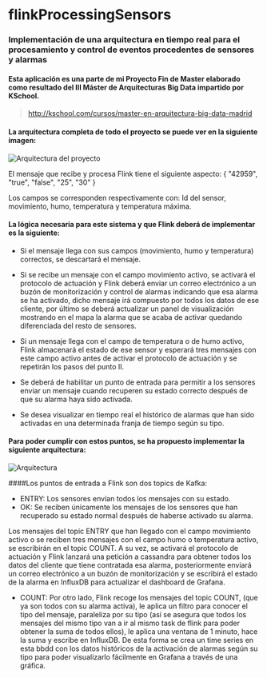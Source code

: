 # flinkProcessingSensors
### Implementación de una arquitectura en tiempo real para el procesamiento y control de eventos procedentes de sensores y alarmas

#### Esta aplicación es una parte de mi Proyecto Fin de Master elaborado como resultado del III Máster de Arquitecturas Big Data impartido por KSchool.

> http://kschool.com/cursos/master-en-arquitectura-big-data-madrid

#### La arquitectura completa de todo el proyecto se puede ver en la siguiente imagen:

![Arquitectura del proyecto](https://image.ibb.co/cRSmCb/arquitectura_completa.png)



El mensaje que recibe y procesa Flink tiene el siguiente aspecto:
{
"42959",
"true",
"false",
"25",
"30"
}

Los campos se corresponden respectivamente con: Id del sensor, movimiento, humo, temperatura y temperatura máxima.

#### La lógica necesaria para este sistema y que Flink deberá de implementar es la siguiente:


- Si el mensaje llega con sus campos (movimiento, humo y temperatura) correctos, se descartará el mensaje.


- Si se recibe un mensaje con el campo movimiento activo, se activará el protocolo de actuación y Flink deberá enviar un correo electrónico a un buzón de monitorización y control de alarmas indicando que esa alarma se ha activado, dicho mensaje irá compuesto por todos los datos de ese cliente, por último se deberá actualizar un panel de visualización mostrando en el mapa la alarma que se acaba de activar quedando diferenciada del resto de sensores.


- Si un mensaje llega con el campo de temperatura o de humo activo, Flink almacenará el estado de ese sensor y esperará tres mensajes con este campo activo antes de activar el protocolo de actuación y se repetirán los pasos del punto II.


- Se deberá de habilitar un punto de entrada para permitir a los sensores enviar un mensaje cuando recuperen su estado correcto después de que su alarma haya sido activada.

- Se desea visualizar en tiempo real el histórico de alarmas que han sido activadas en una determinada franja de tiempo según su tipo.

#### Para poder cumplir con estos puntos, se ha propuesto implementar la siguiente arquitectura:


![Arquitectura](https://image.ibb.co/cyTUyG/arq_flink.png)


####Los puntos de entrada a Flink son dos topics de Kafka:
- ENTRY:  Los sensores envían todos los mensajes con su estado.
- OK: Se reciben únicamente los mensajes de los sensores que han recuperado su estado normal después de haberse activado su alarma.

Los mensajes del topic ENTRY que han llegado con el campo movimiento activo o se reciben tres mensajes con el campo humo o temperatura activo, se escribirán en el topic COUNT. A su vez, se activará el protocolo de actuación y Flink lanzará una petición a cassandra para obtener todos los datos del cliente que tiene contratada esa alarma, posteriormente enviará un correo electrónico a un buzón de monitorización y se escribirá el estado de la alarma en InfluxDB para actualizar el dashboard de Grafana.

- COUNT: Por otro lado, Flink recoge los mensajes del topic COUNT, (que ya son todos con su alarma activa), le aplica un filtro para conocer el tipo del mensaje, paraleliza por su tipo (así se asegura que todos los mensajes del mismo tipo van a ir al mismo task de flink para poder obtener la suma de todos ellos), le aplica una ventana de 1 minuto, hace la suma y escribe en InfluxDB. De esta forma se crea un time series en esta bbdd con los datos históricos de la activación de alarmas según su tipo para poder visualizarlo fácilmente en Grafana a través de una gráfica.




